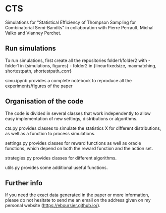 # CTS
Simulations for "Statistical Efficiency of Thompson Sampling for Combinatorial Semi-Bandits" in collaboration with Pierre Perrault, Michal Valko and Vianney Perchet.

## Run simulations
To run simulations, first create all the repositories folder1/folder2 with
		- folder1 in {simulations, figures}
		- folder2 in {linearfixedsize, maxmatching, shortestpath, shortestpath_corr}

simu.ipynb provides a complete notebook to reproduce all the experiments/figures of the paper

## Organisation of the code
The code is divided in several classes that work independently to allow easy implementation of new settings, distributions or algorithms.

cts.py provides classes to simulate the statistics X for different distributions, as well as a function to process simulations.

settings.py provides classes for reward functions as well as oracle functions, which depend on both the reward function and the action set.

strategies.py provides classes for different algorithms.

utils.py provides some additional useful functions.

## Further info
If you need the exact data generated in the paper or more information, please do not hesitate to send me an email on the address given on my personal website (https://eboursier.github.io/).

